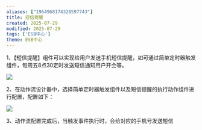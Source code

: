 ```yaml
---
aliases: ["1964968174328597743"]
title: 短信提醒
created: 2025-07-29
modified: 2025-07-29
tags: ['ESB中心']
theme: ESB中心
---
```


1、【短信提醒】组件可以实现给用户发送手机短信提醒，如可通过简单定时器触发组件，每周五8点30定时发送短信通知用户开会等。

![](https://myhelpdoc.oss-cn-heyuan.aliyuncs.com/mdimages/79d7a72c97d224a2b30ff84f553d6289.jpg)

2、在动作流设计器中，选择简单定时器触发组件以及短信提醒的执行动作组件进行配置，配置如下：

![](https://myhelpdoc.oss-cn-heyuan.aliyuncs.com/mdimages/3ab058f0b7f658c25bb13953ec3552c3.jpg)

3、动作流配置完成后，当触发事件执行时，会给对应的手机号发送短信

